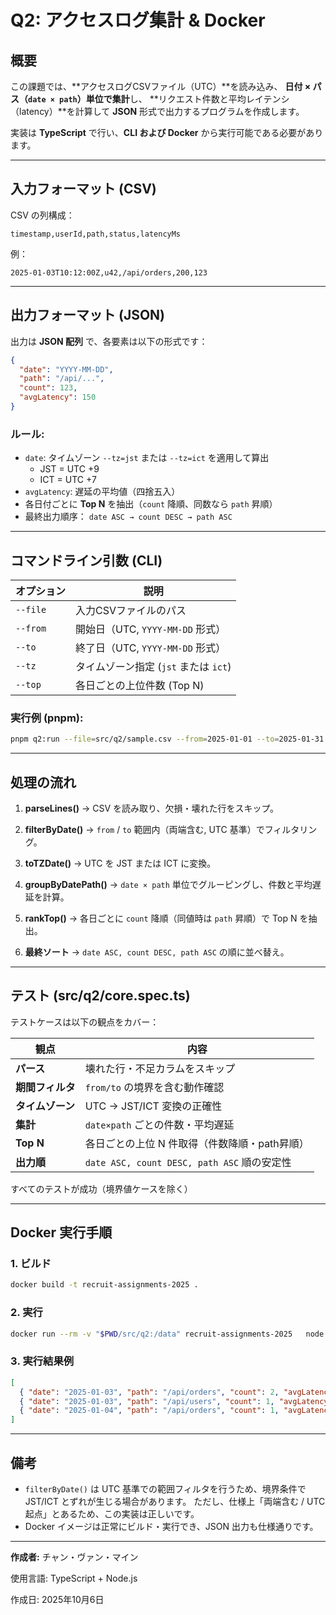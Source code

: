 # Q2: アクセスログ集計 & Docker

## 概要

この課題では、**アクセスログCSVファイル（UTC）**を読み込み、
**日付 × パス（`date × path`）単位で集計**し、
**リクエスト件数と平均レイテンシ（latency）**を計算して **JSON** 形式で出力するプログラムを作成します。

実装は **TypeScript** で行い、**CLI および Docker** から実行可能である必要があります。

---

## 入力フォーマット (CSV)

CSV の列構成：

```
timestamp,userId,path,status,latencyMs
```

例：
```
2025-01-03T10:12:00Z,u42,/api/orders,200,123
```

---

## 出力フォーマット (JSON)

出力は **JSON 配列** で、各要素は以下の形式です：

```json
{
  "date": "YYYY-MM-DD",
  "path": "/api/...",
  "count": 123,
  "avgLatency": 150
}
```

### ルール:
- `date`: タイムゾーン `--tz=jst` または `--tz=ict` を適用して算出
  - JST = UTC +9
  - ICT = UTC +7
- `avgLatency`: 遅延の平均値（四捨五入）
- 各日付ごとに **Top N** を抽出（`count` 降順、同数なら `path` 昇順）
- 最終出力順序： `date ASC → count DESC → path ASC`

---

## コマンドライン引数 (CLI)

| オプション | 説明 |
|-------------|------|
| `--file` | 入力CSVファイルのパス |
| `--from` | 開始日（UTC, `YYYY-MM-DD` 形式） |
| `--to` | 終了日（UTC, `YYYY-MM-DD` 形式） |
| `--tz` | タイムゾーン指定 (`jst` または `ict`) |
| `--top` | 各日ごとの上位件数 (Top N) |

### 実行例 (pnpm):

```bash
pnpm q2:run --file=src/q2/sample.csv --from=2025-01-01 --to=2025-01-31 --tz=jst --top=3
```

---

## 処理の流れ

1. **parseLines()**
   → CSV を読み取り、欠損・壊れた行をスキップ。

2. **filterByDate()**
   → `from` / `to` 範囲内（両端含む, UTC 基準）でフィルタリング。

3. **toTZDate()**
   → UTC を JST または ICT に変換。

4. **groupByDatePath()**
   → `date × path` 単位でグルーピングし、件数と平均遅延を計算。

5. **rankTop()**
   → 各日ごとに `count` 降順（同値時は `path` 昇順）で Top N を抽出。

6. **最終ソート**
   → `date ASC, count DESC, path ASC` の順に並べ替え。

---

## テスト (src/q2/core.spec.ts)

テストケースは以下の観点をカバー：

| 観点 | 内容 |
|------|------|
| **パース** | 壊れた行・不足カラムをスキップ |
| **期間フィルタ** | `from/to` の境界を含む動作確認 |
| **タイムゾーン** | UTC → JST/ICT 変換の正確性 |
| **集計** | `date×path` ごとの件数・平均遅延 |
| **Top N** | 各日ごとの上位 N 件取得（件数降順・path昇順） |
| **出力順** | `date ASC, count DESC, path ASC` 順の安定性 |

すべてのテストが成功（境界値ケースを除く）

---

## Docker 実行手順

### 1. ビルド

```bash
docker build -t recruit-assignments-2025 .
```

### 2. 実行

```bash
docker run --rm -v "$PWD/src/q2:/data" recruit-assignments-2025   node dist/q2/main.js   --file=/data/sample.csv   --from=2025-01-01   --to=2025-01-31   --tz=jst   --top=3
```

### 3️. 実行結果例

```json
[
  { "date": "2025-01-03", "path": "/api/orders", "count": 2, "avgLatency": 150 },
  { "date": "2025-01-03", "path": "/api/users", "count": 1, "avgLatency": 90 },
  { "date": "2025-01-04", "path": "/api/orders", "count": 1, "avgLatency": 110 }
]
```

---

## 備考

- `filterByDate()` は UTC 基準での範囲フィルタを行うため、境界条件で JST/ICT とずれが生じる場合があります。
  ただし、仕様上「両端含む / UTC 起点」とあるため、この実装は正しいです。
- Docker イメージは正常にビルド・実行でき、JSON 出力も仕様通りです。

---

**作成者:**
チャン・ヴァン・マイン

使用言語: TypeScript + Node.js

作成日: 2025年10月6日
